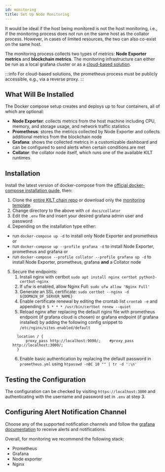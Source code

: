 ```yaml
---
id: monitoring
title: Set Up Node Monitoring
---
```


It would be ideal if the host being monitored is not the host monitoring, i.e., if the monitoring process does not run on the same host as the collator process.
However, in cases of limited resources, the two can also co-exist on the same host.

The monitoring process collects two types of metrics: **Node Exporter metrics** and **blockchain metrics**.
The monitoring infrastructure can either be run as a local grafana cluster or as a [cloud-based solution](https://grafana.com/products/cloud/).

:::info
For cloud-based solutions, the prometheus process must be publicly accessible, e.g., via a reverse proxy.
:::

## What Will Be Installed

The Docker compose setup creates and deploys up to four containers, all of which are optional:

- **Node Exporter**: collects metrics from the host machine including CPU, memory, and storage usage, and network traffic statistics
- **Prometheus**: stores the metrics collected by Node Exporter and collects additional metrics from the blockchain node
- **Grafana**: shows the collected metrics in a customizable dashboard and can be configured to send alerts when certain conditions are met
- **Collator**: the collator node itself, which runs one of the available KILT runtimes

## Installation
Install the latest version of docker-compose from the [official docker-compose installation guide](https://docs.docker.com/compose/install/), then:

1. Clone the [entire KILT chain repo](https://github.com/KILTprotocol/docs) or download only the [monitoring template](https://github.com/KILTprotocol/docs/tree/master/collator).
2. Change directory to the above with ```cd docs/collator```
3. Edit the `.env` file and insert your desired grafana admin user and password
4. Depending on the installation type either:
  - run `docker-compose up -d` to install only Node Exporter and prometheus or
  - run `docker-compose up --profile grafana -d` to install Node Exporter, prometheus and grafana or
  - run `docker-compose --profile collator --profile grafana up -d` to install Node Exporter, prometheus, grafana **and** a Collator node

5. Secure the endpoints:
    1. Install nginx with certbot ```sudo apt install nginx certbot python3-certbot-nginx```
    2. If ufw is enabled, allow Nginx Full: ```sudo ufw allow 'Nginx Full'```
    3. Generate an SSL certificate: ```sudo certbot --nginx -d ${DOMAIN_OF_SERVER_NAME}```
    4. Enable certificate renewal by editing the crontab list ```crontab -e``` and appending ```0 5 * * * /usr/bin/certbot renew --quiet```
    5. Reload nginx after replacing the default nginx file with prometheus endpoint (if grafana cloud is chosen) or grafana endpoint (if grafana installed) by adding the following config snippet to `/etc/nginx/sites-enabled/default`
    ```
      location / {
          proxy_pass http://localhost:9090/;    #proxy_pass http://localhost:3000/;
      }
    ```
    6. Enable basic authentication by replacing the default password in `prometheus.yml` using  ``` htpasswd -nBC 10 "" | tr -d ':\n' ```

## Testing the Configuration
The configuration can be checked by visiting `https://localhost:3000` and authenticating with the username and password set in `.env` at step 3.

## Configuring Alert Notification Channel
Choose any of the supported notification channels and follow the [grafana documentation](https://grafana.com/docs/grafana/latest/alerting/old-alerting/notifications/) to receive alerts and notifications.

Overall, for monitoring we recommend the following stack:
- Prometheus
- Grafana
- Node exporter
- Nginx